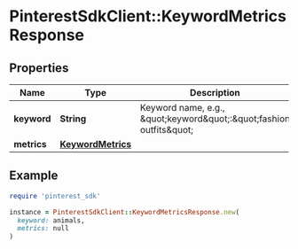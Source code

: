 # PinterestSdkClient::KeywordMetricsResponse

## Properties

| Name | Type | Description | Notes |
| ---- | ---- | ----------- | ----- |
| **keyword** | **String** | Keyword name, e.g., \&quot;keyword\&quot;:\&quot;fashion outfits\&quot; | [optional] |
| **metrics** | [**KeywordMetrics**](KeywordMetrics.md) |  | [optional] |

## Example

```ruby
require 'pinterest_sdk'

instance = PinterestSdkClient::KeywordMetricsResponse.new(
  keyword: animals,
  metrics: null
)
```

